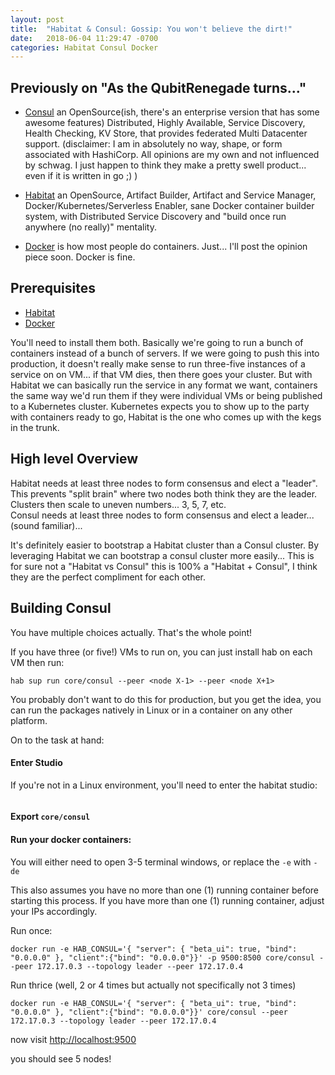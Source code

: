 ```yaml
---
layout: post
title:  "Habitat & Consul: Gossip: You won't believe the dirt!"
date:   2018-06-04 11:29:47 -0700
categories: Habitat Consul Docker
---
```


## Previously on "As the QubitRenegade turns..."

* [Consul](https://www.consul.io) an OpenSource(ish, there's an enterprise version that has some awesome features) Distributed, Highly Available, Service Discovery, Health Checking, KV Store, that provides federated Multi Datacenter support.  (disclaimer: I am in absolutely no way, shape, or form associated with HashiCorp.  All opinions are my own and not influenced by schwag.  I just happen to think they make a pretty swell product... even if it is written in go ;) )

* [Habitat](https://www.habitat.sh/learn/) an OpenSource, Artifact Builder, Artifact and Service Manager, Docker/Kubernetes/Serverless Enabler, sane Docker container builder system, with Distributed Service Discovery and "build once run anywhere (no really)" mentality.

* [Docker](https://www.docker.com/) is how most people do containers. Just... I'll post the opinion piece soon.  Docker is fine.

## Prerequisites

* [Habitat](https://www.habitat.sh/docs/install-habitat/)
* [Docker](https://docs.docker.com/install/) 

You'll need to install them both.  Basically we're going to run a bunch of containers instead of a bunch of servers.  If we were going to push this into production, it doesn't really make sense to run three-five instances of a service on on VM... if that VM dies, then there goes your cluster.  But with Habitat we can basically run the service in any format we want, containers the same way we'd run them if they were individual VMs or being published to a Kubernetes cluster.  Kubernetes expects you to show up to the party with containers ready to go, Habitat is the one who comes up with the kegs in the trunk.

## High level Overview

Habitat needs at least three nodes to form consensus and elect a "leader".  This prevents "split brain" where two nodes both think they are the leader.  Clusters then scale to uneven numbers... 3, 5, 7, etc.  
Consul needs at least three nodes to form consensus and elect a leader... (sound familiar)...

It's definitely easier to bootstrap a Habitat cluster than a Consul cluster.  By leveraging Habitat we can bootstrap a consul cluster more easily...  This is for sure not a "Habitat vs Consul" this is 100% a "Habitat + Consul", I think they are the perfect compliment for each other.

## Building Consul

You have multiple choices actually.  That's the whole point!  

If you have three (or five!) VMs to run on, you can just install hab on each VM then run:

```
hab sup run core/consul --peer <node X-1> --peer <node X+1>
```

You probably don't want to do this for production, but you get the idea, you can run the packages natively in Linux or in a container on any other platform.

On to the task at hand:

#### Enter Studio

If you're not in a Linux environment, you'll need to enter the habitat studio:

```$ hab studio enter
```

#### Export `core/consul`


#### Run your docker containers:

You will either need to open 3-5 terminal windows, or replace the `-e` with `-de`

This also assumes you have no more than one (1) running container before starting this process.  If you have more than one (1) running container, adjust your IPs accordingly.

Run once:

```
docker run -e HAB_CONSUL='{ "server": { "beta_ui": true, "bind": "0.0.0.0" }, "client":{"bind": "0.0.0.0"}}' -p 9500:8500 core/consul --peer 172.17.0.3 --topology leader --peer 172.17.0.4
```

Run thrice (well, 2 or 4 times but actually not specifically not 3 times)

```
docker run -e HAB_CONSUL='{ "server": { "beta_ui": true, "bind": "0.0.0.0" }, "client":{"bind": "0.0.0.0"}}' core/consul --peer 172.17.0.3 --topology leader --peer 172.17.0.4
```

now visit [http://localhost:9500](http://localhost:9500)

you should see 5 nodes!
